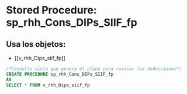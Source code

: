 # Stored Procedure: sp_rhh_Cons_DIPs_SIIF_fp

## Usa los objetos:
- [[v_rhh_Dips_siif_fp]]

```sql
/*Consulta vista que genera el plano para revisar las deducciones*/
CREATE PROCEDURE sp_rhh_Cons_DIPs_SIIF_fp
AS
SELECT * FROM v_rhh_Dips_siif_fp

```
